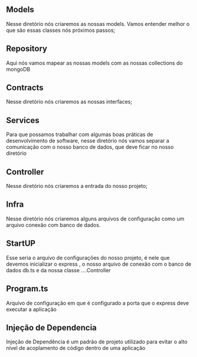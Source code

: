 
## Models
Nesse diretório nós criaremos as nossas models. Vamos entender melhor o que são essas classes nós próximos passos;

## Repository
Aqui nós vamos mapear as nossas models com as nossas collections do mongoDB 

## Contracts
Nesse diretório nós criaremos as nossas interfaces;

## Services
Para que possamos trabalhar com algumas boas práticas de desenvolvimento de software, nesse diretório nós vamos separar a comunicação com o nosso banco de dados, que deve ficar no nosso diretório

## Controller
Nesse diretório nós criaremos a entrada do nosso projeto;

## Infra
Nesse diretório nós criaremos alguns arquivos de configuração como um arquivo conexão com banco de dados.

## StartUP
Esse seria o arquivo de configurações do nosso projeto, é nele que devemos inicializar o express , o nosso arquivo de conexão com o banco de dados db.ts e da nossa classe ....Controller

## Program.ts
Arquivo de configuração em que é configurado a porta que o express deve executar a aplicação

## Injeção de Dependencia
Injeção de Dependência é um padrão de projeto utilizado para evitar o alto nível de acoplamento de código dentro de uma aplicação